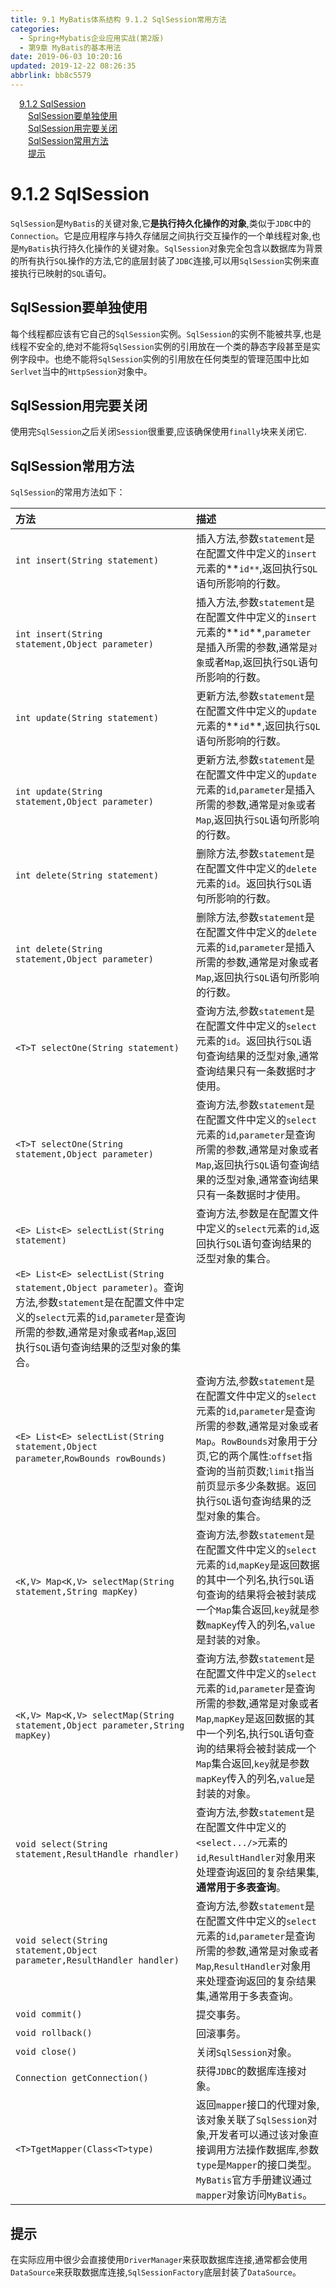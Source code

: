 ```yaml
---
title: 9.1 MyBatis体系结构 9.1.2 SqlSession常用方法
categories: 
  - Spring+Mybatis企业应用实战(第2版)
  - 第9章 MyBatis的基本用法
date: 2019-06-03 10:20:16
updated: 2019-12-22 08:26:35
abbrlink: bb8c5579
---
```

<div id='my_toc'><a href="/JavaReadingNotes/bb8c5579/#9-1-2-SqlSession" class="header_1">9.1.2 SqlSession</a><br><a href="/JavaReadingNotes/bb8c5579/#SqlSession要单独使用" class="header_2">SqlSession要单独使用</a><br><a href="/JavaReadingNotes/bb8c5579/#SqlSession用完要关闭" class="header_2">SqlSession用完要关闭</a><br><a href="/JavaReadingNotes/bb8c5579/#SqlSession常用方法" class="header_2">SqlSession常用方法</a><br><a href="/JavaReadingNotes/bb8c5579/#提示" class="header_2">提示</a><br></div>
<style>.header_1{margin-left: 1em;}.header_2{margin-left: 2em;}.header_3{margin-left: 3em;}.header_4{margin-left: 4em;}.header_5{margin-left: 5em;}.header_6{margin-left: 6em;}</style>
<!--more-->
<script>if (navigator.platform.search('arm')==-1){document.getElementById('my_toc').style.display = 'none';}var e,p = document.getElementsByTagName('p');while (p.length>0) {e = p[0];e.parentElement.removeChild(e);}</script>

<!--end-->
# 9.1.2 SqlSession #
`SqlSession`是`MyBatis`的关键对象,它**是执行持久化操作的对象**,类似于`JDBC`中的`Connection`。它是应用程序与持久存储层之间执行交互操作的一个单线程对象,也是`MyBatis`执行持久化操作的关键对象。`SqlSession`对象完全包含以数据库为背景的所有执行`SQL`操作的方法,它的底层封装了`JDBC`连接,可以用`SqlSession`实例来直接执行已映射的`SQL`语句。
## SqlSession要单独使用 ##
每个线程都应该有它自己的`SqlSession`实例。`SqlSession`的实例不能被共享,也是线程不安全的,绝对不能将`SqlSession`实例的引用放在一个类的静态字段甚至是实例字段中。也绝不能将`SqlSession`实例的引用放在任何类型的管理范围中比如`Serlvet`当中的`HttpSession`对象中。
## SqlSession用完要关闭 ##
使用完`SqlSession`之后关闭`Session`很重要,应该确保使用`finally`块来关闭它.
## SqlSession常用方法 ##
`SqlSession`的常用方法如下：

|方法|描述|
|:---|:---|
|`int insert(String statement)`|插入方法,参数`statement`是在配置文件中定义的`insert`元素的**`id**`,返回执行`SQL`语句所影响的行数。|
|`int insert(String statement,Object parameter)`|插入方法,参数`statement`是在配置文件中定义的`insert`元素的**`id`**,`parameter`是插入所需的参数,通常是`对象`或者`Map`,返回执行`SQL`语句所影响的行数。|
|`int update(String statement)`|更新方法,参数`statement`是在配置文件中定义的`update`元素的**`id`**,返回执行`SQL`语句所影响的行数。|
|`int update(String statement,Object parameter)`|更新方法,参数`statement`是在配置文件中定义的`update`元素的`id`,`parameter`是插入所需的参数,通常是`对象`或者`Map`,返回执行`SQL`语句所影响的行数。|
|`int delete(String statement)`|删除方法,参数`statement`是在配置文件中定义的`delete`元素的`id`。返回执行`SQL`语句所影响的行数。|
|`int delete(String statement,Object parameter)`|删除方法,参数`statement`是在配置文件中定义的`delete`元素的`id`,`parameter`是插入所需的参数,通常是对象或者`Map`,返回执行`SQL`语句所影响的行数。|
|`<T>T selectOne(String statement)`|查询方法,参数`statement`是在配置文件中定义的`select`元素的`id`。返回执行`SQL`语句查询结果的泛型对象,通常查询结果只有一条数据时才使用。|
|`<T>T selectOne(String statement,Object parameter)`|查询方法,参数`statement`是在配置文件中定义的`select`元素的`id`,`parameter`是查询所需的参数,通常是对象或者`Map`,返回执行`SQL`语句查询结果的泛型对象,通常查询结果只有一条数据时才使用。|
|`<E> List<E> selectList(String statement)`|查询方法,参数是在配置文件中定义的`select`元素的`id`,返回执行`SQL`语句查询结果的泛型对象的集合。|
|`<E> List<E> selectList(String statement,Object parameter)`。查询方法,参数`statement`是在配置文件中定义的`select`元素的`id`,`parameter`是查询所需的参数,通常是对象或者`Map`,返回执行`SQL`语句查询结果的泛型对象的集合。|
|`<E> List<E> selectList(String statement,Object parameter`,`RowBounds rowBounds)`|查询方法,参数`statement`是在配置文件中定义的`select`元素的`id`,`parameter`是查询所需的参数,通常是对象或者`Map`。`RowBounds`对象用于分页,它的两个属性:`offset`指查询的当前页数;`limit`指当前页显示多少条数据。返回执行`SQL`语句查询结果的泛型对象的集合。|
|`<K,V> Map<K,V> selectMap(String statement,String mapKey)`|查询方法,参数`statement`是在配置文件中定义的`select`元素的`id`,`mapKey`是返回数据的其中一个列名,执行`SQL`语句查询的结果将会被封装成一个`Map`集合返回,`key`就是参数`mapKey`传入的列名,`value`是封装的对象。|
|`<K,V> Map<K,V> selectMap(String statement,Object parameter,String mapKey)`|查询方法,参数`statement`是在配置文件中定义的`select`元素的`id`,`parameter`是查询所需的参数,通常是对象或者`Map`,`mapKey`是返回数据的其中一个列名,执行`SQL`语句查询的结果将会被封装成一个`Map`集合返回,`key`就是参数`mapKey`传入的列名,`value`是封装的对象。|
|`void select(String statement,ResultHandle rhandler)`|查询方法,参数`statement`是在配置文件中定义的`<select.../>`元素的`id`,`ResultHandler`对象用来处理查询返回的复杂结果集,**通常用于多表查询**。|
|`void select(String statement,Object parameter,ResultHandler handler)`|查询方法,参数`statement`是在配置文件中定义的`select`元素的`id`,`parameter`是查询所需的参数,通常是对象或者`Map`,`ResultHandler`对象用来处理查询返回的复杂结果集,通常用于多表查询。|
|`void commit()`|提交事务。|
|`void rollback()`|回滚事务。|
|`void close()`|关闭`SqlSession`对象。|
|`Connection getConnection()`|获得`JDBC`的数据库连接对象。|
|`<T>TgetMapper(Class<T>type)`|返回`mapper`接口的代理对象,该对象关联了`SqlSession`对象,开发者可以通过该对象直接调用方法操作数据库,参数`type`是`Mapper`的接口类型。`MyBatis`官方手册建议通过`mapper`对象访问`MyBatis`。|
## 提示 ##
在实际应用中很少会直接使用`DriverManager`来获取数据库连接,通常都会使用`DataSource`来获取数据库连接,`SqlSessionFactory`底层封装了`DataSource`。

